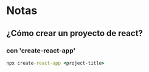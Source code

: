 # Notas

## ¿Cómo crear un proyecto de react?

### con 'create-react-app'

``` cmd
npx create-react-app <project-title>
```

